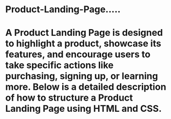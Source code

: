 # Product-Landing-Page.....
# A Product Landing Page is designed to highlight a product, showcase its features, and encourage users to take specific actions like purchasing, signing up, or learning more. Below is a detailed description of how to structure a Product Landing Page using HTML and CSS.
